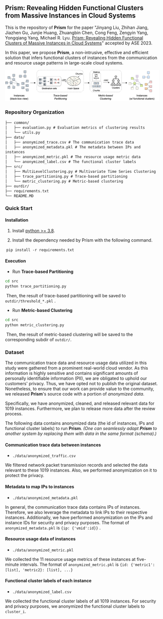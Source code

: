 ## Prism: Revealing Hidden Functional Clusters from Massive Instances in Cloud Systems

This is the repository of **Prism** for the paper "Jinyang Liu, Zhihan Jiang, Jiazhen Gu, Junjie Huang, Zhuangbin Chen, Cong Feng, Zengyin Yang, Yongqiang Yang, Michael R. Lyu. [Prism: Revealing Hidden Functional Clusters of Massive Instances in Cloud Systems](todo)" accepted by ASE 2023.

In this paper, we propose **Prism**, a non-intrusive, effective and efficient solution that infers functional clusters of instances from the communication and resource usage patterns in large-scale cloud systems. 


![Overall Framework of Prism](./docs/method_framework.png)

### Repository Organization 

```
├── common/
│   ├── evaluation.py # Evaluation metrics of clustering results
│   └── utils.py 
├── data/
│   ├── anonymized_trace.csv # The communication trace data
│   ├── anonymized_metadata.pkl # The metadata between IPs and instances
│   ├── anonymized_metric.pkl # The resource usage metric data
│   └── anonymized_label.csv # The functional cluster labels
├── src/
│   ├── MultiLevelClustering.py # Multivariate Time Series Clustering
│   ├── trace_partitioning.py # Trace-based partitioning
│   └── metric_clustering.py # Metric-based clustering
├── ourdir/
├── requirements.txt
└── README.MD
```

### Quick Start

#### Installation

1. Install [python >= 3.8](https://www.python.org/downloads/).

2. Install the dependency needed by Prism with the following command.

​		```pip install -r requirements.txt```

#### Execution

- Run **Trace-based Partitioning**

```bash
cd src
python trace_partitioning.py
```

​		Then, the result of trace-based partitioning will be saved to ```outdir/threshold_*.pkl``` .

- Run **Metric-based Clustering**

```bash
cd src
python metric_clustering.py
```

​		Then, the result of metric-based clustering will be saved to the corresponding subdir of ```outdir/```.

### Dataset

The communication trace data and resource usage data utilized in this study were gathered from a prominent real-world cloud vendor. As this information is highly sensitive and contains significant amounts of personally identifiable information (PII), we are obligated to uphold our customers' privacy. Thus, we have opted not to publish the original dataset. Nonetheless, to ensure that our work can provide value to the community, we released **Prism**'s source code with a portion of *anonymized data*.

Specifically, we have anonymized, cleaned, and released relevant data for 1019 instances. Furthermore, we plan to release more data after the review process.


The following data contains anonymized data (the id of instances, IPs and functional cluster labels) to run **Prism**. *(One can seamlessly adapt **Prism** to another system by replacing them with data in the same format (schema).)*

#### Communication trace data between instances

- ```./data/anonymized_traffic.csv``` 

We filtered network packet transmission records and selected the data relevant to these 1019 instances. Also, we performed anonymization on it to protect the privacy.

#### Metadata to map IPs to instances

- ```./data/anonymized_metadata.pkl``` 

In general, the communication trace data contains IPs of instances. Therefore, we also leverage the metadata to link IPs to their respective instances. Additionally, we have performed anonymization on the IPs and instance IDs for security and privacy purposes.
The format of ```anonymized_metadata.pkl``` is ```{ip: {'vmid':id}}``` .

#### Resource usage data of instances

- ```./data/anonymized_metric.pkl``` 

We collected the 11 resource usage metrics of these instances at five-minute intervals.
The format of ```anonymized_metric.pkl``` is ```{id: {'metric1': [list], 'metric2}: [list], ...}```

#### Functional cluster labels of each instance

- ```./data/anonymized_label.csv```

We collected the functional cluster labels of all 1019 instances. For security and privacy purposes, we anonymized the functional cluster labels to ```cluster_i```.
